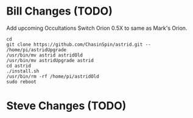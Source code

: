 # Bill Changes (TODO)

Add upcoming Occultations
Switch Orion 0.5X to same as Mark's Orion.

	cd
	git clone https://github.com/ChasinSpin/astrid.git -- /home/pi/astridUpgrade
	/usr/bin/mv astrid astridOld
	/usr/bin/mv astridUpgrade astrid
	cd astrid
	./install.sh
	/usr/bin/rm -rf /home/pi/astridOld
	sudo reboot

# Steve Changes (TODO)


